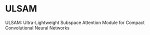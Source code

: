 # ULSAM
ULSAM: Ultra-Lightweight Subspace Attention Module for Compact Convolutional Neural Networks
